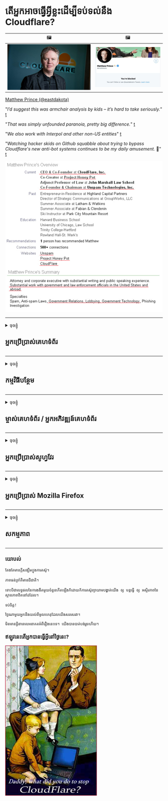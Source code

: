 # តើអ្នកអាចធ្វើអ្វីខ្លះដើម្បីទប់ទល់នឹង Cloudflare?

| 🖼 | 🖼 |
| --- | --- |
| ![](../image/matthew_prince.jpg) | ![](../image/blockedbymatthewprince.jpg) |

[Matthew Prince (@eastdakota)](https://twitter.com/eastdakota)

"*I’d suggest this was armchair analysis by kids – it’s hard to take seriously.*" [t](https://www.theguardian.com/technology/2015/nov/19/cloudflare-accused-by-anonymous-helping-isis)

"*That was simply unfounded paranoia, pretty big difference.*"  [t](https://twitter.com/xxdesmus/status/992757936123359233)

"*We also work with Interpol and other non-US entities*" [t](https://twitter.com/eastdakota/status/1203028504184360960)

"*Watching hacker skids on Github squabble about trying to bypass Cloudflare's new anti-bot systems continues to be my daily amusement.* 🍿" [t](https://twitter.com/eastdakota/status/1273277839102656515)


![](../image/whoismp.jpg)

---


<details>
<summary>ចុចខ្ញុំ

## អ្នកប្រើប្រាស់គេហទំព័រ
</summary>


- ប្រសិនបើគេហទំព័រដែលអ្នកចូលចិត្តកំពុងប្រើ Cloudflare សូមប្រាប់ពួកគេកុំប្រើ Cloudflare ។
  - whining នៅលើប្រព័ន្ធផ្សព្វផ្សាយសង្គមដូចជាហ្វេសប៊ុក, Reddit, Twitter ឬ Mastodon មិនមានអ្វីប្លែកទេ។ [សកម្មភាពគឺខ្លាំងជាង hashtags ។](https://twitter.com/phyzonloop/status/1274132092490862594)
  - ព្យាយាមទាក់ទងទៅម្ចាស់គេហទំព័រប្រសិនបើអ្នកចង់ធ្វើឱ្យខ្លួនឯងមានប្រយោជន៍។

[Cloudflare បាននិយាយ](https://github.com/Eloston/ungoogled-chromium/issues/783):
```
យើងសូមណែនាំឱ្យអ្នកឈោងទៅរកអ្នកគ្រប់គ្រងសម្រាប់សេវាកម្មឬគេហទំព័រជាក់លាក់ដែលអ្នកដំណើរការជាមួយនិងចែករំលែកបទពិសោធន៍របស់អ្នក។
```

[ប្រសិនបើអ្នកមិនស្នើសុំវាម្ចាស់គេហទំព័រមិនដែលដឹងពីបញ្ហានេះទេ។](../PEOPLE.md)

![](../image/liberapay.jpg)

[ឧទាហរណ៍ជោគជ័យ](https://counterpartytalk.org/t/turn-off-cloudflare-on-counterparty-co-plz/164/5).<br>
តើអ្នកមានបញ្ហាទេ? [លើកសំលេងរបស់អ្នកឥឡូវនេះ។](https://github.com/maraoz/maraoz.github.io/issues/1) ឧទាហរណ៍ខាងក្រោម។

```
អ្នកកំពុងជួយអ្នកត្រួតពិនិត្យសាជីវកម្មនិងការឃ្លាំមើលដ៏ធំ។
https://codeberg.org/crimeflare/cloudflare-tor/src/branch/master/README.md
```

```
គេហទំព័ររបស់អ្នកស្ថិតនៅក្នុងសួនឯកជនរបស់ CloudFlare ដោយរំលោភបំពានឯកជនភាព។
https://codeberg.org/crimeflare/cloudflare-tor/
```

- ចំណាយពេលខ្លះដើម្បីអានគោលការណ៍ភាពឯកជនរបស់គេហទំព័រ។
  - ប្រសិនបើគេហទំព័រនៅពីក្រោយ Cloudflare ឬគេហទំព័រកំពុងប្រើសេវាកម្មដែលភ្ជាប់ទៅនឹង Cloudflare ។

វាត្រូវតែពន្យល់ពីអ្វីដែលហៅថា“ Cloudflare” ហើយសុំការអនុញ្ញាតដើម្បីចែករំលែកទិន្នន័យរបស់អ្នកជាមួយ Cloudflare ។ ការខកខានមិនបានធ្វើដូច្នេះនឹងនាំឱ្យមានការរំលោភលើសេចក្តីទុកចិត្តហើយគេហទំព័រគួរតែត្រូវបានជៀសវាង។

[ឧទាហរណ៍គោលនយោបាយភាពឯកជនដែលអាចទទួលយកបានគឺនៅទីនេះ](https://archive.is/bDlTz) ("Subprocessors" > "Entity Name")

```
ខ្ញុំបានអានគោលការណ៍ឯកជនភាពរបស់អ្នកហើយខ្ញុំមិនអាចរកពាក្យ Cloudflare បានទេ។
ខ្ញុំបដិសេធមិនចែករំលែកទិន្នន័យជាមួយអ្នកទេប្រសិនបើអ្នកបន្តផ្តល់ទិន្នន័យរបស់ខ្ញុំទៅ Cloudflare ។
https://codeberg.org/crimeflare/cloudflare-tor/
```

នេះគឺជាឧទាហរណ៍នៃគោលការណ៍ឯកជនដែលមិនមានពាក្យ Cloudflare ។
[Liberland Jobs](https://archive.is/daKIr) [privacy policy](https://docsend.com/view/feiwyte):

![](../image/cfwontobey.jpg)

Cloudflare មានគោលការណ៍ឯកជនផ្ទាល់ខ្លួន។
[Cloudflare ចូលចិត្តមនុស្ស doxxing ។](https://www.reddit.com/r/GamerGhazi/comments/2s64fe/be_wary_reporting_to_cloudflare/)

នេះជាឧទាហរណ៍ល្អសំរាប់ទំរង់នៃការចុះឈ្មោះគេហទំព័រ។
AFAIK, គេហទំព័រសូន្យធ្វើដូចនេះ។ តើអ្នកនឹងទុកចិត្តពួកគេទេ?

```
ដោយចុច“ ចុះឈ្មោះសម្រាប់ XYZ” អ្នកយល់ព្រមនឹងលក្ខខណ្ឌប្រើប្រាស់និងសេចក្តីថ្លែងការណ៍ឯកជនភាពរបស់យើង។
អ្នកក៏យល់ព្រមចែករំលែកទិន្នន័យរបស់អ្នកជាមួយ Cloudflare ហើយក៏យល់ព្រមលើសេចក្តីថ្លែងការណ៍ឯកជនភាពរបស់ Cloudflare ផងដែរ។
ប្រសិនបើ Cloudflare បែកធ្លាយព័ត៌មានរបស់អ្នកឬមិនអនុញ្ញាតឱ្យអ្នកភ្ជាប់ទៅម៉ាស៊ីនមេរបស់យើងវាមិនមែនជាកំហុសរបស់យើងទេ។ [*]

[ ចុះ​ឈ្មោះ ] [ ខ្ញុំ​មិន​យល់ស្រប ]
```
[*] [PEOPLE.md](../PEOPLE.md)


- ព្យាយាមមិនប្រើសេវាកម្មរបស់ពួកគេ។ ចងចាំថាអ្នកកំពុងត្រូវបានឃ្លាំមើលដោយ Cloudflare ។
  - ["I'm in your TLS, sniffin' your passworz"](../image/iminurtls.jpg)

- ស្វែងរកគេហទំព័រផ្សេងទៀត។ មានជម្មើសជំនួសនិងឱកាសនៅលើអ៊ីនធឺណិត!

- បញ្ចុះបញ្ចូលមិត្តរបស់អ្នកឱ្យប្រើ Tor ជារៀងរាល់ថ្ងៃ។
  - ភាពអនាមិកគួរតែជាស្តង់ដារនៃអ៊ិនធឺរណែតបើកចំហ!
  - [សូមកត់សម្គាល់ថាគម្រោង Tor មិនចូលចិត្តគម្រោងនេះ។](../HISTORY.md)

</details>

------

<details>
<summary>ចុចខ្ញុំ

## កម្មវិធីបន្ថែម
</summary>

- ប្រសិនបើកម្មវិធីអ៊ីនធឺណិតរបស់អ្នកគឺជា Firefox, Tor Browser ឬ Ungoogled Chromium ប្រើកម្មវិធីបន្ថែមមួយខាងក្រោម។
  - ប្រសិនបើអ្នកចង់បន្ថែមកម្មវិធីបន្ថែមថ្មីផ្សេងទៀតសូមសួរអំពីវាជាមុនសិន។


| ឈ្មោះ | អ្នកអភិវឌ្ឍន៍ | គាំទ្រ | អាចរារាំង | អាចជូនដំណឹងបាន | Chrome |
| -------- | -------- | -------- | -------- | -------- | -------- |
| [Bloku Cloudflaron MITM-Atakon](../subfiles/about.bcma.md) | #Addon | [ ? ](README.md) | **ត្រូវហើយ**     | **ត្រូវហើយ**     |  **ត្រូវហើយ** |
| [Ĉu ligoj estas vundeblaj al MITM-atako?](../subfiles/about.ismm.md) | #Addon | [ ? ](README.md) | ទេ     | **ត្រូវហើយ**     |  **ត្រូវហើយ** |
| [Ĉu ĉi tiuj ligoj blokos Tor-uzanton?](../subfiles/about.isat.md) | #Addon | [ ? ](README.md) | ទេ     | **ត្រូវហើយ**     |  **ត្រូវហើយ** |
| [Block Cloudflare MITM Attack](https://trac.torproject.org/projects/tor/attachment/ticket/24351/block_cloudflare_mitm_attack-1.0.14.1-an%2Bfx.xpi)<br>[**DELETED BY TOR PROJECT**](../HISTORY.md) | nullius | [ ? ](tool/block_cloudflare_mitm_fx), [Link](README.md) | **ត្រូវហើយ**     | **ត្រូវហើយ**     |  ទេ |
| [TPRB](http://34ahehcli3epmhbu2wbl6kw6zdfl74iyc4vg3ja4xwhhst332z3knkyd.onion/) | Sw | [ ? ](http://34ahehcli3epmhbu2wbl6kw6zdfl74iyc4vg3ja4xwhhst332z3knkyd.onion/) | **ត្រូវហើយ**     | **ត្រូវហើយ**     |  ទេ |
| [Detect Cloudflare](https://addons.mozilla.org/en-US/firefox/addon/detect-cloudflare/) | Frank Otto | [ ? ](https://github.com/traktofon/cf-detect) | ទេ     | **ត្រូវហើយ**     |  ទេ |
| [True Sight](https://addons.mozilla.org/en-US/firefox/addon/detect-cloudflare-plus/) | claustromaniac | [ ? ](https://github.com/claustromaniac/detect-cloudflare-plus) | ទេ     | **ត្រូវហើយ**     |  ទេ |
| [Which Cloudflare datacenter am I visiting?](https://addons.mozilla.org/en-US/firefox/addon/cf-pop/) | 依云 | [ ? ](https://github.com/lilydjwg/cf-pop) | ទេ     | **ត្រូវហើយ**     |  ទេ |


- "Decentraleyes" អាចបញ្ឈប់ការភ្ជាប់ទៅ "CDNJS (Cloudflare)" ។
  - វារារាំងសំណើជាច្រើនពីការឈានដល់បណ្តាញនិងបម្រើឯកសារមូលដ្ឋានដើម្បីការពារគេហទំព័រពីការបំបែក។
  - អ្នកអភិវឌ្ឍន៍បានឆ្លើយតប: "[very concerning indeed](https://github.com/Synzvato/decentraleyes/issues/236#issuecomment-352049501)", "[widespread usage severely centralizes the web](https://github.com/Synzvato/decentraleyes/issues/251#issuecomment-366752049)"

- [អ្នកក៏អាចដកឬមិនទុកចិត្តវិញ្ញាបនបត្រ Cloudflare ពីអាជ្ញាធរវិញ្ញាបនបត្ររបស់អ្នក (CA) ។](https://www.ssl.com/how-to/remove-root-certificate-firefox/)

</details>

------

<details>
<summary>ចុចខ្ញុំ

## ម្ចាស់គេហទំព័រ / អ្នកអភិវឌ្ឍន៍គេហទំព័រ
</summary>


![](../image/word_cloudflarefree.jpg)

- កុំប្រើដំណោះស្រាយ Cloudflare រយៈពេល។
  - អ្នកអាចធ្វើបានល្អជាងនេះមែនទេ? [នេះជាវិធីដើម្បីដកការជាវគំរោង Cloud ដូចឬគណនី Cloudflare ។](https://support.cloudflare.com/hc/en-us/articles/200167776-Removing-subscriptions-plans-domains-or-accounts)

| 🖼 | 🖼 |
| --- | --- |
| ![](../image/htmlalertcloudflare.jpg) | ![](../image/htmlalertcloudflare2.jpg) |

- ចង់បានអតិថិជនច្រើនទេ? អ្នកដឹង​ថា​អ្វី​ដែល​ត្រូវធ្វើ។ ព័ត៌មានជំនួយគឺ "ខ្សែខាងលើ" ។
  - [សួស្តីអ្នកបានសរសេរថា "យើងយកចិត្តទុកដាក់ចំពោះភាពឯកជនរបស់អ្នក" ប៉ុន្តែខ្ញុំបានទទួល "កំហុស 403 ការហាមឃាត់អនាមិកអនាមិកហាមឃាត់មិនត្រូវបានអនុញ្ញាត" ។](https://it.slashdot.org/story/19/02/19/0033255/stop-saying-we-take-your-privacy-and-security-seriously) ហេតុអ្វីបានជាអ្នកកំពុងរារាំង Tor ឬ VPN? [ហើយហេតុអ្វីបានជាអ្នករារាំងអ៊ីម៉ែលបណ្តោះអាសន្ន?](http://nomdjgwjvyvlvmkolbyp3rocn2ld7fnlidlt2jjyotn3qqsvzs2gmuyd.onion/mail/)

![](../image/anonexist.jpg)

- ការប្រើប្រាស់ Cloudflare នឹងបង្កើនឱកាសនៃការដាច់ភ្លើង។ អ្នកទស្សនាមិនអាចចូលប្រើគេហទំព័ររបស់អ្នកបានទេប្រសិនបើម៉ាស៊ីនមេរបស់អ្នកធ្លាក់ចុះឬ Cloudflare ធ្លាក់ចុះ។
  - [តើអ្នកពិតជាគិតថា Cloudflare មិនដែលធ្លាក់ចុះទេឬ?](https://www.ibtimes.com/cloudflare-down-not-working-sites-producing-504-gateway-timeout-errors-2618008) [Another](https://twitter.com/Jedduff/status/1097875615997399040) [sample](https://twitter.com/search?f=tweets&vertical=default&q=Cloudflare%20is%20having%20problems). [Need more](../PEOPLE.md)?

![](../image/cloudflareinternalerror.jpg)

- ការប្រើប្រាស់ Cloudflare ដើម្បីប្រូកស៊ី "សេវាកម្ម API" របស់អ្នក "ម៉ាស៊ីនមេធ្វើឱ្យទាន់សម័យកម្មវិធី" ឬ "មតិព័ត៌មាន RSS" នឹងបង្កអន្តរាយដល់អតិថិជនរបស់អ្នក។ អតិថិជនម្នាក់បានទូរស័ព្ទមកអ្នកហើយនិយាយថា "ខ្ញុំមិនអាចប្រើ API របស់អ្នកតទៅទៀតបានទេ" ហើយអ្នកមិនដឹងថាមានអ្វីកើតឡើងទេ។ Cloudflare អាចរារាំងអតិថិជនរបស់អ្នកដោយស្ងៀមស្ងាត់។ តើអ្នកគិតថាមិនអីទេ?
  - មានអតិថិជនអានអេសអេសនិងសេវាកម្មអានអេឡិចត្រូនិចតាមអ៊ិនធឺរណែតជាច្រើន។ ហេតុអ្វីបានជាអ្នកបោះពុម្ភផ្សាយព័ត៌មាន RSS ប្រសិនបើអ្នកមិនអោយមនុស្សជាវ?

![](../image/rssfeedovercf.jpg)

- តើអ្នកត្រូវការវិញ្ញាបនបត្រ HTTPS ទេ? ប្រើ "តោះអ៊ិនគ្រីប" ឬគ្រាន់តែទិញវាពីក្រុមហ៊ុន CA ។

- តើអ្នកត្រូវការម៉ាស៊ីនមេ DNS ដែរឬទេ? មិនអាចតំឡើងម៉ាស៊ីនមេផ្ទាល់ខ្លួនរបស់អ្នកទេ? តើធ្វើដូចម្តេចអំពីពួកគេ: [Hurricane Electric Free DNS](https://dns.he.net/), [Dyn.com](https://dyn.com/dns/), [1984 Hosting](https://www.1984hosting.com/), [Afraid.Org (រដ្ឋបាលលុបគណនីរបស់អ្នកប្រសិនបើអ្នកប្រើ TOR)](https://freedns.afraid.org/)

- កំពុងរកមើលសេវាកម្មបង្ហោះ? ឥតគិតថ្លៃតែប៉ុណ្ណោះ? តើធ្វើដូចម្តេចអំពីពួកគេ: [Onion Service](http://vww6ybal4bd7szmgncyruucpgfkqahzddi37ktceo3ah7ngmcopnpyyd.onion/en/security/network-security/tor/onionservices-best-practices), [Free Web Hosting Area](https://freewha.com/), [Autistici/Inventati Web Site Hosting](https://www.autinv5q6en4gpf4.onion/services/website), [Github Pages](https://pages.github.com/), [Surge](https://surge.sh/)
  - [ជម្មើសជំនួសទៅ Cloudflare](../subfiles/cloudflare-alternatives.md)

- តើអ្នកកំពុងប្រើ "cloudflare-ipfs.com" ទេ? [តើអ្នកដឹងថា Cloudflare IPFS មិនល្អទេ?](../PEOPLE.md)

- តម្លើងជញ្ជាំងភ្លើងតាមអ៊ិនធឺរណែតដូចជា OWASP និង Fail2Ban លើម៉ាស៊ីនមេរបស់អ្នកហើយតំឡើងវាអោយបានត្រឹមត្រូវ។
  - ការទប់ស្កាត់ Tor មិនមែនជាដំណោះស្រាយទេ។ កុំដាក់ទោសមនុស្សគ្រប់គ្នាចំពោះអ្នកប្រើប្រាស់អាក្រក់តូចតាច។

- ប្តូរទិសឬរារាំងអ្នកប្រើប្រាស់ "Cloudflare Warp" ពីការចូលប្រើគេហទំព័ររបស់អ្នក។ និងផ្តល់ហេតុផលប្រសិនបើអ្នកអាច។

> បញ្ជី IP: "[ជួរ IP បច្ចុប្បន្នរបស់ Cloudflare](cloudflare_inc/)"

> A: គ្រាន់តែរារាំងពួកគេ

```
server {
...
deny 173.245.48.0/20;
deny 103.21.244.0/22;
deny 103.22.200.0/22;
deny 103.31.4.0/22;
deny 141.101.64.0/18;
deny 108.162.192.0/18;
deny 190.93.240.0/20;
deny 188.114.96.0/20;
deny 197.234.240.0/22;
deny 198.41.128.0/17;
deny 162.158.0.0/15;
deny 104.16.0.0/12;
deny 172.64.0.0/13;
deny 131.0.72.0/22;
deny 2400:cb00::/32;
deny 2606:4700::/32;
deny 2803:f800::/32;
deny 2405:b500::/32;
deny 2405:8100::/32;
deny 2a06:98c0::/29;
deny 2c0f:f248::/32;
...
}
```

> B: បញ្ជូនបន្តទៅទំព័រព្រមាន

```
http {
...
geo $iscf {
default 0;
173.245.48.0/20 1;
103.21.244.0/22 1;
103.22.200.0/22 1;
103.31.4.0/22 1;
141.101.64.0/18 1;
108.162.192.0/18 1;
190.93.240.0/20 1;
188.114.96.0/20 1;
197.234.240.0/22 1;
198.41.128.0/17 1;
162.158.0.0/15 1;
104.16.0.0/12 1;
172.64.0.0/13 1;
131.0.72.0/22 1;
2400:cb00::/32 1;
2606:4700::/32 1;
2803:f800::/32 1;
2405:b500::/32 1;
2405:8100::/32 1;
2a06:98c0::/29 1;
2c0f:f248::/32 1;
}
...
}

server {
...
if ($iscf) {rewrite ^ https://example.com/cfwsorry.php;}
...
}

<?php
header('HTTP/1.1 406 Not Acceptable');
echo <<<CLOUDFLARED
Thank you for visiting ourwebsite.com!<br />
We are sorry, but we can't serve you because your connection is being intercepted by Cloudflare.<br />
Please read https://codeberg.org/crimeflare/cloudflare-tor for more information.<br />
CLOUDFLARED;
die();
```

- រៀបចំសេវាកម្ម Tor Onion ឬ I2P បញ្ចូលប្រសិនបើអ្នកជឿជាក់លើសេរីភាពនិងស្វាគមន៍អ្នកប្រើប្រាស់អនាមិក។

- សុំយោបល់ពីប្រតិបត្តិករគេហទំព័រវែបសាយត៍ Clearnet / Tor dual ផ្សេងទៀតនិងបង្កើតមិត្តភក្តិអនាមិក!

</details>

------

<details>
<summary>ចុចខ្ញុំ

## អ្នកប្រើប្រាស់សូហ្វវែរ
</summary>


- Discord កំពុងប្រើ CloudFlare ។ ជម្មើសជំនួស? យើង​សូម​ផ្ដល់​អនុសាសន៍​ឱ្យ [**Briar** (Android)](https://f-droid.org/en/packages/org.briarproject.briar.android/), [Ricochet (PC)](https://ricochet.im/), [Tox + Tor (Android/PC)](https://tox.chat/download.html)
  - Briar រួមបញ្ចូលដេមិន Tor ដូច្នេះអ្នកមិនចាំបាច់ដំឡើង Orbot ទេ។
  - អ្នកអភិវឌ្ឍន៍ Qwtch, Open Privacy, បានលុបគម្រោង stop_cloudflare ពីសេវាកម្ម git របស់ពួកគេដោយមិនចាំបាច់ជូនដំណឹង។

- ប្រសិនបើអ្នកប្រើដេបៀន GNU / លីនុចឬទាញយកណាមួយសូមជាវ: [bug #831835](https://bugs.debian.org/cgi-bin/bugreport.cgi?bug=831835). ហើយប្រសិនបើអ្នកអាចជួយផ្ទៀងផ្ទាត់បំណះនិងជួយអ្នកថែរក្សាឱ្យមានការសន្និដ្ឋានត្រឹមត្រូវថាតើវាគួរតែត្រូវបានទទួលយកដែរឬទេ។

- តែងតែណែនាំកម្មវិធីរុករកទាំងនេះ។

| ឈ្មោះ | អ្នកអភិវឌ្ឍន៍ | គាំទ្រ | វិចារ |
| -------- | -------- | -------- | -------- |
| [Ungoogled-Chromium](https://ungoogled-software.github.io/ungoogled-chromium-binaries/) | Eloston | [ ? ](https://github.com/Eloston/ungoogled-chromium) | PC (Win, Mac, Linux)  _!Tor_ |
| [Bromite](https://www.bromite.org/fdroid) | Bromite | [ ? ](https://github.com/bromite/bromite/issues) | Android  _!Tor_ |
| [Tor Browser](https://www.torproject.org/download/) | Tor Project | [ ? ](https://support.torproject.org/) | PC (Win, Mac, Linux)  _Tor_|
| [Tor Browser Android](https://www.torproject.org/download/) | Tor Project | [ ? ](https://support.torproject.org/) | Android  _Tor_|
| [Onion Browser](https://itunes.apple.com/us/app/onion-browser/id519296448?mt=8) | Mike Tigas | [ ? ](https://github.com/OnionBrowser/OnionBrowser/issues) | Apple iOS  _Tor_|
| [GNU/Icecat](https://www.gnu.org/software/gnuzilla/) | GNU | [ ? ](https://www.gnu.org/software/gnuzilla/) | PC (Linux) |
| [IceCatMobile](https://f-droid.org/en/packages/org.gnu.icecat/) | GNU | [ ? ](https://lists.gnu.org/mailman/listinfo/bug-gnuzilla) | Android |
| [Iridium Browser](https://iridiumbrowser.de/about/) | Iridium | [ ? ](https://github.com/iridium-browser/iridium-browser/) | PC (Win, Mac, Linux, OpenBSD) |


ភាពឯកជនរបស់កម្មវិធីផ្សេងទៀតគឺមិនល្អឥតខ្ចោះ។ នេះមិនមានន័យថាកម្មវិធីរុករកតោ“ ល្អឥតខ្ចោះ” ទេ។
មិនមានសុវត្ថិភាព ១០០% និងឯកជន ១០០% លើអ៊ីនធឺណិតនិងបច្ចេកវិទ្យាទេ។

- មិនចង់ប្រើ Tor មែនទេ? អ្នកអាចប្រើកម្មវិធីរុករកណាមួយជាមួយដេមិន Tor ។
  - [ចំណាំថាគម្រោងតោមិនចូលចិត្តវាទេ។](https://support.torproject.org/tbb/tbb-9/) ប្រើ Tor Browser ប្រសិនបើអ្នកអាចធ្វើបាន។
- [វិធីប្រើក្រូមីញ៉ូមជាមួយតោ](../subfiles/chromium_tor.md)


ចូរនិយាយអំពីភាពឯកជនរបស់កម្មវិធីផ្សេងទៀត។

- [ប្រសិនបើអ្នកពិតជាត្រូវការប្រើ Firefox ជ្រើសរើស "Firefox ESR" ។](https://www.mozilla.org/en-US/firefox/organizations/)
  - [Firefox - ឃ្លាំមើល spyware](https://spyware.neocities.org/articles/firefox.html)
  - [Firefox បដិសេធការនិយាយដោយសេរីហាមឃាត់ការនិយាយដោយសេរី](https://web.archive.org/web/20200423010026/https://reclaimthenet.org/firefox-rejects-free-speech-bans-free-speech-commenting-plugin-dissenter-from-its-extensions-gallery/)
  - ["១០០+ ចុះក្រោម។ វាហាក់ដូចជាស្នើសុំឱ្យក្រុមហ៊ុនសូហ្វវែរនៅជាប់នឹង ... សូហ្វវែរគឺច្រើនពេកហើយសព្វថ្ងៃនេះ។"](https://old.reddit.com/r/firefox/comments/gutdiw/weve_got_work_to_do_the_mozilla_blog/fslbbb6/)
  - [អូហេតុអ្វីហេតុអ្វីបានជា Firefox បង្ហាញខ្ញុំនូវតំណភ្ជាប់ដែលឧបត្ថម្ភនៅក្នុងរបារ URL របស់ខ្ញុំ?](https://www.reddit.com/r/firefox/comments/jybx2w/uh_why_is_firefox_showing_me_sponsored_links_in/)
  - [Mozilla - អារក្ស Incarnate](https://digdeeper.neocities.org/ghost/mozilla.html)

- [សូមចាំថា Mozilla កំពុងប្រើសេវាកម្ម Cloudflare ។](https://www.robtex.com/dns-lookup/www.mozilla.org) [ពួកគេក៏កំពុងប្រើសេវាកម្ម DNS របស់ Cloudflare លើផលិតផលរបស់ពួកគេផងដែរ។](https://www.theregister.co.uk/2018/03/21/mozilla_testing_dns_encryption/)

- [ក្រុមហ៊ុន Mozilla បានច្រានចោលសំបុត្រនេះជាផ្លូវការ។](https://bugzilla.mozilla.org/show_bug.cgi?id=1426618)

- [Firefox Focus គឺជារឿងកំប្លែង។](https://github.com/mozilla-mobile/focus-android/issues/1743) [ពួកគេបានសន្យាថានឹងបិទទូរទស្សន៍ប៉ុន្តែពួកគេបានប្តូរវា។](https://github.com/mozilla-mobile/focus-android/issues/4210)

- [អ្នកអភិវឌ្ឍន៍ PaleMoon / Basilisk ស្រឡាញ់ Cloudflare ។](https://github.com/mozilla-mobile/focus-android/issues/1743#issuecomment-345993097)
  - [បណ្ណាសារប័ណ្ណសាររបស់ហ្វាលមូនបានលួចនិងរីករាលដាលមេរោគរយៈពេល ១៨ ខែ](https://www.reddit.com/r/privacytoolsIO/comments/cc808y/pale_moons_archive_server_hacked_and_spread/)
  - គាត់ក៏ស្អប់អ្នកប្រើតោដែរ - "[សូមឱ្យវាក្លាយជាអរិភាពឆ្ពោះទៅរក Tor ។ ខ្ញុំគិតថាគេហទំព័រភាគច្រើនគួរតែមានអរិភាពចំពោះតោពិចារណាកត្តារំលោភបំពានខ្ពស់បំផុត។](https://github.com/yacy/yacy_search_server/issues/314#issuecomment-565932097)"

- [Waterfox មានបញ្ហា "ទូរស័ព្ទនៅផ្ទះ" ធ្ងន់ធ្ងរ](https://spyware.neocities.org/articles/waterfox.html)

- [Google Chrome គឺជា spyware ។](https://www.gnu.org/proprietary/malware-google.en.html)
  - [Google ភ្ជាប់សកម្មភាពរបស់អ្នក។](https://spyware.neocities.org/articles/chrome.html)

- [SRWare ដែកបង្កើតទូរស័ព្ទច្រើនពេក។](https://spyware.neocities.org/articles/iron.html) វាក៏ភ្ជាប់ទៅនឹងដែនហ្គូហ្គលផងដែរ។

- [កម្មវិធីតាមដានបញ្ជីឈ្មោះហ្វេសប៊ុកក្លាហាន / ហ្វេសប៊ុក។](https://www.bleepingcomputer.com/news/security/facebook-twitter-trackers-whitelisted-by-brave-browser/)
  - [នេះជាបញ្ហាជាច្រើនទៀត។](https://spyware.neocities.org/articles/brave.html)
  - [លេខសម្គាល់សាខា binance](https://twitter.com/cryptonator1337/status/1269594587716374528)

- [ក្រុមហ៊ុន Microsoft Edge អនុញ្ញាតឱ្យហ្វេសប៊ុកដំណើរការកូដ Flash នៅពីក្រោយខ្នងរបស់អ្នកប្រើប្រាស់។](https://www.zdnet.com/article/microsoft-edge-lets-facebook-run-flash-code-behind-users-backs/)

- [វីវ៉ាឌីមិនគោរពភាពឯកជនរបស់អ្នកទេ។](https://spyware.neocities.org/articles/vivaldi.html)

- [កំរិត spyware នៃល្ខោនអូប៉េរ៉ាៈខ្ពស់បំផុត](https://spyware.neocities.org/articles/opera.html)

- Apple iOS: [អ្នកមិនគួរប្រើប្រាស់ប្រព័ន្ធប្រតិបត្តិការ iOS ទាល់តែសោះជាពិសេសដោយសារវាជាមេរោគ។](https://www.gnu.org/proprietary/malware-apple.html)

ដូច្នេះយើងសូមណែនាំតារាងខាងលើតែប៉ុណ្ណោះ។ គ្មានអ្វី​ទៀត​ទេ។

</details>

------

<details>
<summary>ចុចខ្ញុំ

## អ្នកប្រើប្រាស់ Mozilla Firefox
</summary>


- "Firefox Nightly" នឹងផ្ញើព័ត៌មានកម្រិតបំបាត់កំហុសទៅម៉ាស៊ីនមេ Mozilla ដោយមិនចាំបាច់ជ្រើសរើសវិធីសាស្រ្ត។
  - [ម៉ាស៊ីនមេរបស់ក្រុមហ៊ុន Mozilla កំពុងដំណើរការ Cloudflare](https://www.digwebinterface.com/?hostnames=www.mozilla.org%0D%0Amozilla.cloudflare-dns.com&type=&ns=resolver&useresolver=8.8.4.4&nameservers=)

- អាចហាមឃាត់ Firefox ភ្ជាប់ទៅម៉ាស៊ីនមេរបស់ Mozilla ។
  - [មគ្គុទេសក៍គំរូគោលនយោបាយរបស់ Mozilla](https://github.com/mozilla/policy-templates/blob/master/README.md)
  - សូមចងចាំថាល្បិចនេះអាចឈប់ដំណើរការនៅជំនាន់ក្រោយព្រោះ Mozilla ចូលចិត្តធ្វើបញ្ជីឈ្មោះខ្លួនឯង។
  - ប្រើជញ្ជាំងភ្លើងនិងតម្រង DNS ដើម្បីរារាំងពួកវាទាំងស្រុង។

"`/distribution/policies.json`"

>     "WebsiteFilter": {
> 		"Block": [
> 		"*://*.mozilla.com/*",
> 		"*://*.mozilla.net/*",
> 		"*://*.mozilla.org/*",
> 		"*://webcompat.com/*",
> 		"*://*.firefox.com/*",
> 		"*://*.thunderbird.net/*",
> 		"*://*.cloudflare.com/*"
> 		]
>     },


- ~~រាយការណ៍អំពីកំហុសនៅលើកម្មវិធីតាមដានរបស់ mozilla ដោយប្រាប់ពួកគេមិនឱ្យប្រើ Cloudflare ។~~ មានរបាយការណ៍កំហុសនៅលើ bugzilla ។ មនុស្សជាច្រើនត្រូវបានគេបង្ហោះការព្រួយបារម្ភរបស់ពួកគេទោះជាយ៉ាងណាក៏ដោយកំហុសត្រូវបានលាក់ដោយអ្នកគ្រប់គ្រងនៅឆ្នាំ 2018 ។

- អ្នកអាចបិទ DoH នៅក្នុង Firefox ។
  - [ផ្លាស់ប្តូរអ្នកផ្តល់ firefox ឈ្មោះ DNS លំនាំដើម](../subfiles/change-firefox-dns.md)

![](../image/firefoxdns.jpg)

- [ប្រសិនបើអ្នកចង់ប្រើ DNS ដែលមិនមែនជា ISP សូមពិចារណាប្រើសេវាកម្ម DNS OpenNIC Tier2 DNS ឬសេវាកម្ម DNS ដែលមិនមែនជា Cloudflare ។](https://wiki.opennic.org/start)
![](../image/opennic.jpg)
  - រារាំង Cloudflare ជាមួយ DNS ។ [Crimeflare DNS](https://dns.crimeflare.eu.org/)

- អ្នកអាចប្រើ Tor ជាអ្នកដោះស្រាយ DNS ។ [ប្រសិនបើអ្នកមិនមែនជាអ្នកជំនាញ Tor សូមសួរសំណួរនៅទីនេះ។](https://tor.stackexchange.com/)

> **ដោយរបៀបណា?**
> 1. ទាញយក Tor ហើយដំឡើងវានៅលើកុំព្យូទ័ររបស់អ្នក។
> 2. បន្ថែមបន្ទាត់នេះទៅឯកសារ "torrc" ។
> DNSPort 127.0.0.1:53
> 3. ចាប់ផ្តើម Tor ឡើងវិញ។
> 4. កំណត់ម៉ាស៊ីនមេ DNS របស់កុំព្យូទ័ររបស់អ្នកទៅ "127.0.0.1" ។

</details>

------

<details>
<summary>ចុចខ្ញុំ

## សកម្មភាព
</summary>


- ប្រាប់អ្នកផ្សេងទៀតនៅជុំវិញអ្នកអំពីគ្រោះថ្នាក់នៃ Cloudflare ។

- [ជួយកែលម្អឃ្លាំងនេះ។](https://codeberg.org/crimeflare/cloudflare-tor).
  - ទាំងបញ្ជីអាគុយម៉ង់ប្រឆាំងនឹងវានិងព័ត៌មានលម្អិត។

- [ចងក្រងឯកសារនិងផ្សព្វផ្សាយជាសាធារណៈនៅកន្លែងដែលមានបញ្ហាជាមួយ Cloudflare (និងក្រុមហ៊ុនស្រដៀងគ្នា) ត្រូវប្រាកដថានិយាយពីឃ្លាំងនេះពេលអ្នកធ្វើដូច្នេះ](https://codeberg.org/crimeflare/cloudflare-tor) :)

- ទទួលបានមនុស្សកាន់តែច្រើនដោយប្រើ Tor តាមលំនាំដើមដូច្នេះពួកគេអាចទទួលបានបទពិសោធន៍ពីទស្សនៈពីផ្នែកផ្សេងៗនៃពិភពលោក។

- ចាប់ផ្តើមក្រុមនៅក្នុងប្រព័ន្ធផ្សព្វផ្សាយសង្គមនិង meatspace ដែលបានប្តេជ្ញាចិត្តដើម្បីរំដោះពិភពលោកពី Cloudflare ។

- នៅពេលដែលសមស្របសូមភ្ជាប់ទៅក្រុមទាំងនេះនៅលើឃ្លាំងនេះ - នេះអាចជាកន្លែងសម្រាប់សម្របសម្រួលធ្វើការជាមួយគ្នាជាក្រុម។

- [ចាប់ផ្តើមសហប្រតិបត្ដិការដែលអាចផ្តល់នូវជម្រើសមិនមែនក្រុមហ៊ុនដែលមានអត្ថន័យចំពោះ Cloudflare ។](../subfiles/cloudflare-alternatives.md)

- សូមឱ្យយើងដឹងអំពីជម្រើសណាមួយដើម្បីជួយយ៉ាងហោចណាស់ផ្តល់នូវការការពារស្រទាប់ជាច្រើនប្រឆាំងនឹងហ្វាលហ្វារ។

- ប្រសិនបើអ្នកជាអតិថិជន Cloudflare កំណត់ការកំណត់ភាពឯកជនរបស់អ្នកហើយរង់ចាំពួកគេរំលោភពួកគេ។
  - [បន្ទាប់មកនាំពួកគេស្ថិតនៅក្រោមការចោទប្រកាន់ពីការរំលោភលើសារឥតបានការ / ភាពឯកជន។](https://twitter.com/thexpaw/status/1108424723233419264)

- ប្រសិនបើអ្នកស្ថិតនៅសហរដ្ឋអាមេរិកនិងគេហទំព័រជាសំណួរគឺធនាគារឬគណនេយ្យករសូមព្យាយាមនាំសម្ពាធផ្នែកច្បាប់ក្រោមច្បាប់ហ្គ្រែម - លាច - លីឡីរឺអាមេរិកដែលមានច្បាប់ស្តីពីភាពពិការហើយរាយការណ៍មកយើងវិញថាតើអ្នកទទួលបានចម្ងាយប៉ុន្មាន? ។

- ប្រសិនបើគេហទំព័រជាគេហទំព័ររដ្ឋាភិបាលព្យាយាមធ្វើឱ្យមានសម្ពាធផ្លូវច្បាប់ក្រោមការធ្វើវិសោធនកម្មរដ្ឋធម្មនុញ្ញអាមេរិកលើកទី ១ ។

- ប្រសិនបើអ្នកជាពលរដ្ឋសហភាពអឺរ៉ុបសូមទាក់ទងគេហទំព័រដើម្បីផ្ញើព័ត៌មានផ្ទាល់ខ្លួនរបស់អ្នកក្រោមបទបញ្ជាការពារទិន្នន័យទូទៅ។ ប្រសិនបើពួកគេបដិសេធមិនផ្តល់ព័ត៌មានរបស់អ្នកដល់អ្នកនោះគឺជាការបំពានច្បាប់។

- សម្រាប់ក្រុមហ៊ុនដែលអះអាងថាផ្តល់សេវាកម្មនៅលើគេហទំព័ររបស់ពួកគេព្យាយាមរាយការណ៍ពួកគេថាជា“ ការផ្សាយពាណិជ្ជកម្មមិនពិត” ដល់អង្គការការពារអ្នកប្រើប្រាស់និងប៊ីប៊ីប៊ី។ គេហទំព័រ Cloudflare ត្រូវបានបម្រើដោយម៉ាស៊ីនមេ Cloudflare ។

- [ITU បានលើកឡើងនៅក្នុងបរិបទសហរដ្ឋអាមេរិកថា Cloudflare កំពុងចាប់ផ្តើមទទួលបានជោគជ័យគ្រប់គ្រាន់ហើយដែលច្បាប់ប្រឆាំងនឹងសេចក្តីទុកចិត្តអាចនឹងត្រូវចុះខ្សោយ។](https://www.itu.int/en/ITU-T/Workshops-and-Seminars/20181218/Documents/Geoff_Huston_Presentation.pdf)

- វាអាចដឹងបានថា GNU GPL ជំនាន់ ៤ អាចរួមបញ្ចូលការផ្តល់ការការពារកូដប្រភពដែលនៅពីក្រោយសេវាកម្មបែបនេះដែល តម្រូវឲ្យ មានកម្មវិធី GPLv4 ទាំងអស់និងក្រោយមកកម្មវិធីដែលយ៉ាងហោចណាស់កូដប្រភពអាចចូលបានតាមរយៈឧបករណ៍ផ្ទុកដែលមិនរើសអើងអ្នកប្រើតោ។

</details>

------

### យោបល់

```
តែងតែមានក្តីសង្ឃឹមក្នុងការតស៊ូ។

ភាពធន់ទ្រាំគឺមានជីជាតិ។

ទោះបីជាលទ្ធផលនៃការងងឹតមួយចំនួនកើតឡើងក៏ដោយក៏ការតស៊ូព្យាយាមបង្ហាត់យើង ឲ្យ បន្តធ្វើ ឲ្យ អស្ថិរភាពនៃស្ថានភាពឋិតនៅដដែល។

ទប់ចិត្ត!
```

```
ថ្ងៃណាមួយអ្នកនឹងយល់ពីមូលហេតុដែលយើងសរសេរវា។
```

```
មិនមានអ្វីនាពេលអនាគតអំពីរឿងនេះទេ។ យើងបានបាត់បង់រួចហើយ។
```

### ឥឡូវនេះតើអ្នកបានធ្វើអ្វីនៅថ្ងៃនេះ?


![](../image/stopcf.jpg)
